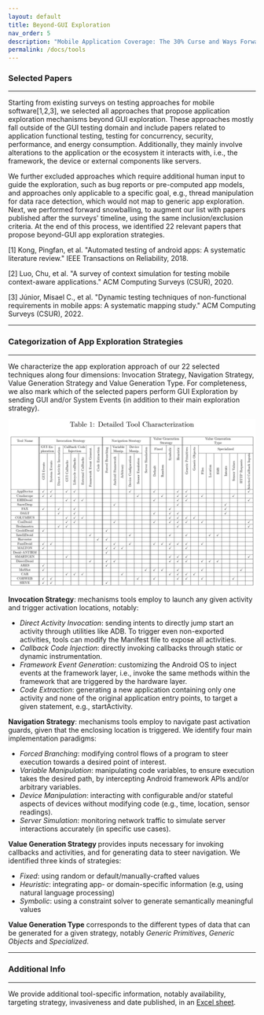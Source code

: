 ```yaml
---
layout: default
title: Beyond-GUI Exploration
nav_order: 5
description: "Mobile Application Coverage: The 30% Curse and Ways Forward"
permalink: /docs/tools
---
```


### Selected Papers

---

Starting from existing surveys on testing approaches for mobile software[1,2,3], we selected all approaches that propose application exploration mechanisms beyond GUI exploration. These approaches mostly fall outside of the GUI testing domain and include papers related to application functional testing, testing for concurrency, security, performance, and energy consumption. Additionally, they mainly involve alterations to the application or the ecosystem it interacts with, i.e., the framework, the device or external components like servers.

We further excluded approaches which require additional human input to guide the exploration, such as bug reports or pre-computed app models, and approaches only applicable to a specific goal, e.g., thread manipulation for data race detection, which would not map to generic app exploration. 
Next, we performed forward snowballing, to augment our list with papers published after the surveys' timeline, using the same inclusion/exclusion criteria. 
At the end of this process, we identified 22 relevant papers that propose beyond-GUI app exploration strategies.

<p>[1] Kong, Pingfan, et al. "Automated testing of android apps: A systematic literature review." IEEE Transactions on Reliability, 2018.</p>
<p>[2] Luo, Chu, et al. "A survey of context simulation for testing mobile context-aware applications." ACM Computing Surveys (CSUR), 2020.</p>
<p>[3] Júnior, Misael C., et al. "Dynamic testing techniques of non-functional requirements in mobile apps: A systematic mapping study." ACM Computing Surveys (CSUR), 2022.</p>

---

### Categorization of App Exploration Strategies

---

We characterize the app exploration approach of our 22 selected techniques along four dimensions: Invocation Strategy,  Navigation Strategy, Value Generation Strategy and Value Generation Type. For completeness, we also mark which of the selected papers perform GUI Exploration by sending GUI and/or System Events (in addition to their main exploration strategy).

<a href="../assets/images/tools.png">
    <img 
        src="../assets/images/tools.png"
        alt="Beyond-GUI Exploration Tools"
    >
</a>

<b>Invocation Strategy</b>: mechanisms tools employ to launch any given activity and trigger activation locations, notably:

<ul>
    <li><i>Direct Activity Invocation</i>: sending intents to directly jump start an activity through utilities like ADB. To trigger even non-exported activities, tools can modify the Manifest file to expose all activities.</li>
    <li><i>Callback Code Injection</i>: directly invoking callbacks through static or dynamic instrumentation. </li>
    <li><i>Framework Event Generation</i>: customizing the Android OS to inject events at the framework layer, i.e., invoke the same methods within the framework that are triggered by the hardware layer.</li>
    <li><i>Code Extraction</i>: generating a new application containing only one activity and none of the original application entry points, to target a given statement, e.g., startActivity.</li>
</ul>

<b>Navigation Strategy</b>: mechanisms tools employ to navigate past activation guards, given that the enclosing location is triggered. We identify four main implementation paradigms:
    
<ul>
    <li><i>Forced Branching</i>: modifying control flows of a program to steer execution towards a desired point of interest.</li>
    <li><i>Variable Manipulation</i>: manipulating code variables, to ensure execution takes the desired path, by intercepting Android framework APIs and/or arbitrary variables.</li>
    <li><i>Device Manipulation</i>: interacting with configurable and/or stateful aspects of devices without modifying code (e.g., time, location, sensor readings).</li>
    <li><i>Server Simulation</i>: monitoring network traffic to simulate server interactions accurately (in specific use cases).</li>
</ul>

<b>Value Generation Strategy </b> provides inputs necessary for invoking callbacks and activities, and for generating data to steer navigation. We identified three kinds of strategies:

<ul>
    <li><i>Fixed</i>: using random or default/manually-crafted values</li>
    <li><i>Heuristic</i>: integrating app- or domain-specific information (e.g, using natural language processing)</li>
    <li><i>Symbolic</i>: using a constraint solver to generate semantically meaningful values</li>
</ul>

<b> Value Generation Type</b> corresponds to the different types of data that can be generated for a given strategy, notably <i>Generic Primitives</i>, <i>Generic Objects</i> and <i>Specialized</i>.

---

### Additional Info

---

We provide additional tool-specific information, notably availability, targeting strategy, invasiveness and date published, in an [Excel sheet](../assets/data/ToolExtraInfo.xlsx).
